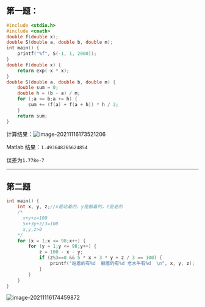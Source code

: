 ## 第一题：

```c
#include <stdio.h>
#include <cmath>
double f(double x);
double S(double a, double b, double m);
int main() {
	printf("%f", S(-1, 1, 2000));
}
double f(double x) {
	return exp(-x * x);
}
double S(double a, double b, double m) {
	double sum = 0;
	double h = (b - a) / m;
	for (;a <= b;a += h) {
		sum += (f(a) + f(a + h)) * h / 2;
	}
	return sum;
}

```

计算结果：![image-20211116173521206](C:\Users\Lenovo\AppData\Roaming\Typora\typora-user-images\image-20211116173521206.png)

Matlab 结果：`1.493648265624854`

误差为`1.778e-7`

------

## 第二题

```c
int main() {
	int x, y, z;//x是站着的，y是躺着的，z是老的
	/*
	  x+y+z=100
	  5x+3y+z/3=100
	  x,y,z>0
	*/
	for (x = 1;x <= 98;x++) {
		for (y = 1;y <= 98;y++) {
			z = 100 - x - y;
			if (z%3==0 && 5 * x + 3 * y + z / 3 == 100) {
				printf("站着的有%d  躺着的有%d 老水牛有%d  \n", x, y, z);
			}
		}
	}
}
```

![image-20211116174459872](C:\Users\Lenovo\AppData\Roaming\Typora\typora-user-images\image-20211116174459872.png)
